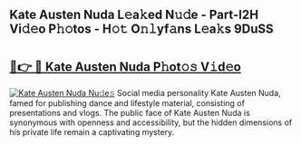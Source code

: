 ## Kate Austen Nuda L𝚎a𝚔ed N𝚞𝚍e - Part-I2H Vi𝚍𝚎o P𝚑𝚘tos - H𝚘𝚝 O𝚗𝚕yf𝚊ns L𝚎a𝚔s 9DuSS

# <h2><a href="http://kf6e7q.oniu.top/?m=Kate+Austen+Nuda">🔗👉 🔴 Kate Austen Nuda P𝚑ot𝚘𝚜 V𝚒d𝚎o</a></h2>

[![Kate Austen Nuda Nu𝚍e𝚜](https://i.imgur.com/0qMVB7G.gif)](http://kf6e7q.oniu.top/?m=Kate+Austen+Nuda)
Social media personality Kate Austen Nuda, famed for publishing dance and lifestyle material, consisting of presentations and vlogs. The public face of Kate Austen Nuda is synonymous with openness and accessibility, but the hidden dimensions of his private life remain a captivating mystery.  
